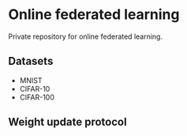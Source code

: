 # Online federated learning

Private repository for online federated learning.

## Datasets

* MNIST
* CIFAR-10
* CIFAR-100

## Weight update protocol
